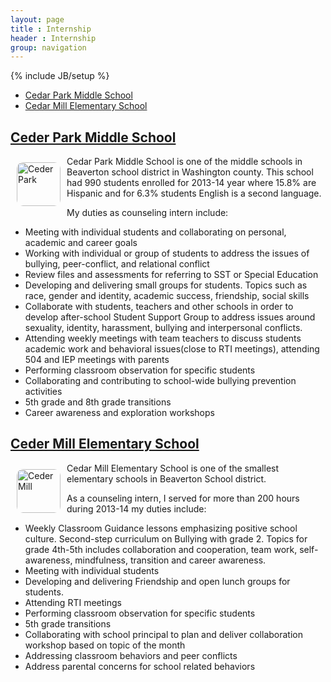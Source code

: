 ```yaml
---
layout: page
title : Internship
header : Internship
group: navigation
---
```

{% include JB/setup %}

* [Cedar Park Middle School](#ceder-park-middle-school)
* [Cedar Mill Elementary School](#ceder-mill-elementary-school)

## [Ceder Park Middle School]()

<img src="https://raw.github.com/dhakkada/dhakkada.github.io/master/images/ceder-park-middle.png" alt="Ceder Park" style="float:left; width: 70px;
    -webkit-border-radius: 10px;
    -moz-border-radius: 10px;
    border-radius: 10px;
    margin: 10px 10px 10px 10px;
"/> Cedar Park Middle School is one of the middle schools in Beaverton school district in Washington county. This school had 990 students enrolled for 2013-14 year where 15.8% are Hispanic and for 6.3% students English is a second language.

My duties as counseling intern include:

* Meeting with individual students and collaborating on personal, academic and career goals
* Working with individual or group of students to address the issues of bullying, peer-conflict, and relational conflict
* Review files and assessments for referring to SST or Special Education
* Developing and delivering small groups for students. Topics such as race, gender and identity, academic success, friendship, social skills
* Collaborate with students, teachers and other schools in order to develop after-school Student Support Group to address issues around sexuality, identity, harassment, bullying and interpersonal conflicts. 
* Attending weekly meetings with team teachers to discuss students academic work and behavioral issues(close to RTI meetings), attending 504 and IEP meetings with parents
*  Performing classroom observation for specific students
* Collaborating and contributing to school-wide bullying prevention activities
* 5th grade and 8th grade transitions
* Career awareness and exploration workshops

## [Ceder Mill Elementary School]()

<img src="https://raw.github.com/dhakkada/dhakkada.github.io/master/images/ceder-mills-elementary.jpeg" alt="Ceder Mill" style="float:left; width: 70px;
    -webkit-border-radius: 10px;
    -moz-border-radius: 10px;
    border-radius: 10px;
    margin: 10px 10px 10px 10px;
"/> Cedar Mill Elementary School is one of the smallest elementary schools in Beaverton School district. 

As a counseling intern, I served for more than 200 hours during 2013-14 my duties include:

* Weekly Classroom Guidance lessons emphasizing positive school culture. Second-step curriculum on Bullying with grade 2. Topics for grade 4th-5th includes collaboration and cooperation, team work, self-awareness, mindfulness, transition and career awareness. 
* Meeting with individual students 
* Developing and delivering Friendship and open lunch groups for students. 
* Attending RTI meetings
* Performing classroom observation for specific students
* 5th grade transitions
* Collaborating with school principal to plan and deliver collaboration workshop based on topic of the month
* Addressing classroom behaviors and peer conflicts
* Address parental concerns for school related behaviors

